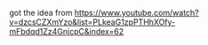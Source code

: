 got the idea from https://www.youtube.com/watch?v=dzcsCZXmYzo&list=PLkeaG1zpPTHhXOfy-mFbdqd1Zz4GnjcpC&index=62


